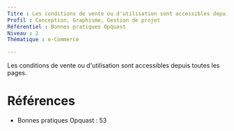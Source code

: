 ```yaml
---
Titre : Les conditions de vente ou d'utilisation sont accessibles depuis toutes les pages.
Profil : Conception, Graphisme, Gestion de projet
Référentiel : Bonnes pratiques Opquast
Niveau : 2
Thématique : e-Commerce

---
```

Les conditions de vente ou d'utilisation sont accessibles depuis toutes les pages.

# Références

*   Bonnes pratiques Opquast : 53